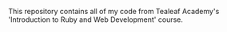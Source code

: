 This repository contains all of my code from Tealeaf Academy's
'Introduction to Ruby and Web Development' course.